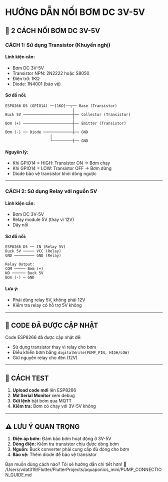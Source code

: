 # HƯỚNG DẪN NỐI BƠM DC 3V-5V

## 🎯 **2 CÁCH NỐI BƠM DC 3V-5V**

### **CÁCH 1: Sử dụng Transistor (Khuyến nghị)**

#### **Linh kiện cần:**

- Bơm DC 3V-5V
- Transistor NPN: 2N2222 hoặc S8050
- Điện trở: 1KΩ
- Diode: 1N4001 (bảo vệ)

#### **Sơ đồ nối:**

```
ESP8266 D5 (GPIO14) ──[1KΩ]──┬── Base (Transistor)
                              │
Buck 5V ──────────────────────┼── Collector (Transistor)
                              │
Bơm (+) ──────────────────────┼── Emitter (Transistor)
                              │
Bơm (-) ── Diode ─────────────┼── GND
                    │
                    └─────────┼── GND
```

#### **Nguyên lý:**

- Khi GPIO14 = HIGH: Transistor ON → Bơm chạy
- Khi GPIO14 = LOW: Transistor OFF → Bơm dừng
- Diode bảo vệ transistor khỏi dòng ngược

---

### **CÁCH 2: Sử dụng Relay với nguồn 5V**

#### **Linh kiện cần:**

- Bơm DC 3V-5V
- Relay module 5V (thay vì 12V)
- Dây nối

#### **Sơ đồ nối:**

```
ESP8266 D5 ── IN (Relay 5V)
Buck 5V ───── VCC (Relay)
GND ───────── GND (Relay)

Relay Output:
COM ───── Bơm (+)
NO ────── Buck 5V
Bơm (-) ─ GND
```

#### **Lưu ý:**

- Phải dùng relay 5V, không phải 12V
- Kiểm tra relay có hỗ trợ 5V không

---

## 🔧 **CODE ĐÃ ĐƯỢC CẬP NHẬT**

Code ESP8266 đã được cập nhật để:

- Sử dụng transistor thay vì relay cho bơm
- Điều khiển bơm bằng `digitalWrite(PUMP_PIN, HIGH/LOW)`
- Giữ nguyên relay cho đèn (12V)

---

## 🧪 **CÁCH TEST**

1. **Upload code mới** lên ESP8266
2. **Mở Serial Monitor** xem debug
3. **Gửi lệnh** bật bơm qua MQTT
4. **Kiểm tra:** Bơm có chạy với 3V-5V không

---

## ⚠️ **LƯU Ý QUAN TRỌNG**

1. **Điện áp bơm:** Đảm bảo bơm hoạt động ở 3V-5V
2. **Dòng điện:** Kiểm tra transistor chịu được dòng bơm
3. **Nguồn:** Buck converter phải cung cấp đủ dòng cho bơm
4. **Bảo vệ:** Thêm diode để bảo vệ transistor

Bạn muốn dùng cách nào? Tôi sẽ hướng dẫn chi tiết hơn! 🚀</content>
<parameter name="filePath">/Users/vdat319/Flutter/FlutterProjects/aquaponics_mini/PUMP_CONNECTION_GUIDE.md
